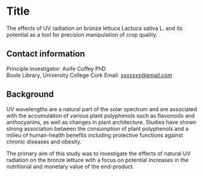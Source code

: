 # Title

The effects of UV radiation on  bronze lettuce Lactuca sativa L. and its potential as a tool for precision manipulation of crop quality.  

## Contact information

Principle investigator: Aoife Coffey PhD       
Boole Library,
University College Cork
Email: <xxxxxxx@email.com>              

## Background 

UV wavelengths are a natural part of the solar spectrum and are associated with the accumulation of various plant polyphenols such as
 flavonoids and anthocyanins, as well as changes in plant architecture. Studies have shown strong association between the consumption of 
 plant polyphenols and a milieu of human-health benefits including protective functions against chronic diseases and obesity. 

The primary aim of this study was to investigate the effects of natural UV radiation on the bronze lettuce with a focus on potential increases 
in the nutritional and monetary value of the end-product. 
